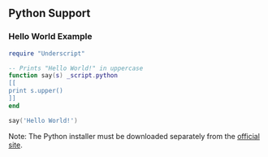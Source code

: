 ## Python Support

### Hello World Example

```lua
require "Underscript"

-- Prints "Hello World!" in uppercase
function say(s) _script.python
[[
print s.upper()
]]
end

say('Hello World!')
```

Note: The Python installer must be downloaded separately from the [official site](http://python.org/).